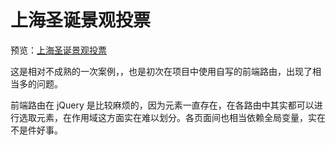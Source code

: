 # 上海圣诞景观投票

预览：[上海圣诞景观投票](https://foreverz133.github.io/small-works/1/ssw-vote-1224/)

这是相对不成熟的一次案例，，也是初次在项目中使用自写的前端路由，出现了相当多的问题。

前端路由在 jQuery 是比较麻烦的，因为元素一直存在，在各路由中其实都可以进行选取元素，在作用域这方面实在难以划分。各页面间也相当依赖全局变量，实在不是件好事。